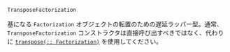 ```julia
TransposeFactorization
```

基になる `Factorization` オブジェクトの転置のための遅延ラッパー型。通常、`TransposeFactorization` コンストラクタは直接呼び出すべきではなく、代わりに [`transpose(:: Factorization)`](@ref) を使用してください。
